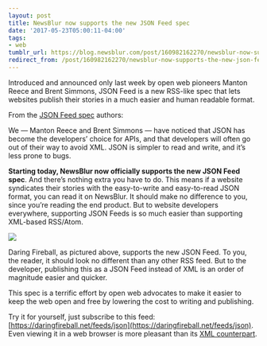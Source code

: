 ```yaml
---
layout: post
title: NewsBlur now supports the new JSON Feed spec
date: '2017-05-23T05:00:11-04:00'
tags:
- web
tumblr_url: https://blog.newsblur.com/post/160982162270/newsblur-now-supports-the-new-json-feed-spec
redirect_from: /post/160982162270/newsblur-now-supports-the-new-json-feed-spec/
---
```

Introduced and announced only last week by open web pioneers Manton Reece and Brent Simmons, JSON Feed is a new RSS-like spec that lets websites publish their stories in a much easier and human readable format.

From the [JSON Feed spec](https://jsonfeed.org) authors:

We — Manton Reece and Brent Simmons — have noticed that JSON has become the developers’ choice for APIs, and that developers will often go out of their way to avoid XML. JSON is simpler to read and write, and it’s less prone to bugs.

**Starting today, NewsBlur now officially supports the new JSON Feed spec**. And there’s nothing extra you have to do. This means if a website syndicates their stories with the easy-to-write and easy-to-read JSON format, you can read it on NewsBlur. It should make no difference to you, since you’re reading the end product. But to website developers everywhere, supporting JSON Feeds is so much easier than supporting XML-based RSS/Atom.

![](http://static.newsblur.com.s3.amazonaws.com/blog/json-feeds.png)

Daring Fireball, as pictured above, supports the new JSON Feed. To you, the reader, it should look no different than any other RSS feed. But to the developer, publishing this as a JSON Feed instead of XML is an order of magnitude easier and quicker.

This spec is a terrific effort by open web advocates to make it easier to keep the web open and free by lowering the cost to writing and publishing.

Try it for yourself, just subscribe to this feed: [https://daringfireball.net/feeds/json](https://daringfireball.net/feeds/json). Even viewing it in a web browser is more pleasant than its [XML counterpart](https://daringfireball.net/feeds/main).

